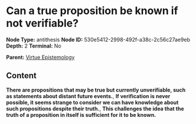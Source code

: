 # Can a true proposition be known if not verifiable?

**Node Type:** antithesis
**Node ID:** 530e5412-2998-492f-a38c-2c56c27ae9eb
**Depth:** 2
**Terminal:** No

**Parent:** [Virtue Epistemology](virtue-epistemology.md)

## Content

**There are propositions that may be true but currently unverifiable, such as statements about distant future events.**, **If verification is never possible, it seems strange to consider we can have knowledge about such propositions despite their truth.**, **This challenges the idea that the truth of a proposition in itself is sufficient for it to be known.**
